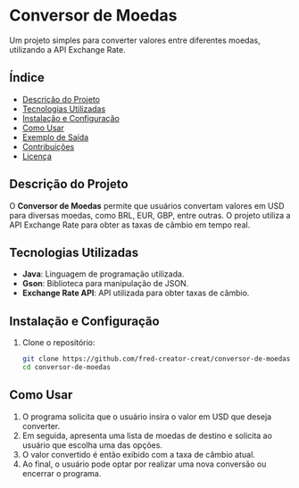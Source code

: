 # Conversor de Moedas

Um projeto simples para converter valores entre diferentes moedas, utilizando a API Exchange Rate.

## Índice

- [Descrição do Projeto](#descrição-do-projeto)
- [Tecnologias Utilizadas](#tecnologias-utilizadas)
- [Instalação e Configuração](#instalação-e-configuração)
- [Como Usar](#como-usar)
- [Exemplo de Saída](#exemplo-de-saída)
- [Contribuições](#contribuições)
- [Licença](#licença)

## Descrição do Projeto

O **Conversor de Moedas** permite que usuários convertam valores em USD para diversas moedas, como BRL, EUR, GBP, entre outras. O projeto utiliza a API Exchange Rate para obter as taxas de câmbio em tempo real.

## Tecnologias Utilizadas

- **Java**: Linguagem de programação utilizada.
- **Gson**: Biblioteca para manipulação de JSON.
- **Exchange Rate API**: API utilizada para obter taxas de câmbio.

## Instalação e Configuração

1. Clone o repositório:
   ```bash
   git clone https://github.com/fred-creator-creat/conversor-de-moedas.git
   cd conversor-de-moedas

## Como Usar
1. O programa solicita que o usuário insira o valor em USD que deseja converter.
2. Em seguida, apresenta uma lista de moedas de destino e solicita ao usuário que escolha uma das opções.
3. O valor convertido é então exibido com a taxa de câmbio atual.
4. Ao final, o usuário pode optar por realizar uma nova conversão ou encerrar o programa.

